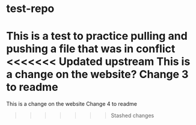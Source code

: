 # test-repo
This is a test to practice pulling and pushing a file that was in conflict
<<<<<<< Updated upstream
This is a change on the website?
Change 3 to readme
=======
This is a change on the website
Change 4 to readme
>>>>>>> Stashed changes

